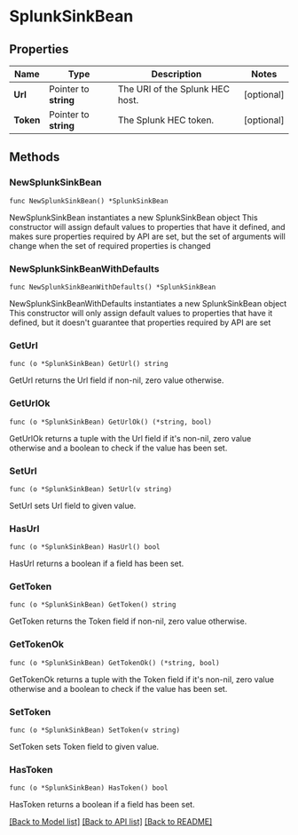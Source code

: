 # SplunkSinkBean

## Properties

Name | Type | Description | Notes
------------ | ------------- | ------------- | -------------
**Url** | Pointer to **string** | The URI of the Splunk HEC host. | [optional] 
**Token** | Pointer to **string** | The Splunk HEC token. | [optional] 

## Methods

### NewSplunkSinkBean

`func NewSplunkSinkBean() *SplunkSinkBean`

NewSplunkSinkBean instantiates a new SplunkSinkBean object
This constructor will assign default values to properties that have it defined,
and makes sure properties required by API are set, but the set of arguments
will change when the set of required properties is changed

### NewSplunkSinkBeanWithDefaults

`func NewSplunkSinkBeanWithDefaults() *SplunkSinkBean`

NewSplunkSinkBeanWithDefaults instantiates a new SplunkSinkBean object
This constructor will only assign default values to properties that have it defined,
but it doesn't guarantee that properties required by API are set

### GetUrl

`func (o *SplunkSinkBean) GetUrl() string`

GetUrl returns the Url field if non-nil, zero value otherwise.

### GetUrlOk

`func (o *SplunkSinkBean) GetUrlOk() (*string, bool)`

GetUrlOk returns a tuple with the Url field if it's non-nil, zero value otherwise
and a boolean to check if the value has been set.

### SetUrl

`func (o *SplunkSinkBean) SetUrl(v string)`

SetUrl sets Url field to given value.

### HasUrl

`func (o *SplunkSinkBean) HasUrl() bool`

HasUrl returns a boolean if a field has been set.

### GetToken

`func (o *SplunkSinkBean) GetToken() string`

GetToken returns the Token field if non-nil, zero value otherwise.

### GetTokenOk

`func (o *SplunkSinkBean) GetTokenOk() (*string, bool)`

GetTokenOk returns a tuple with the Token field if it's non-nil, zero value otherwise
and a boolean to check if the value has been set.

### SetToken

`func (o *SplunkSinkBean) SetToken(v string)`

SetToken sets Token field to given value.

### HasToken

`func (o *SplunkSinkBean) HasToken() bool`

HasToken returns a boolean if a field has been set.


[[Back to Model list]](../README.md#documentation-for-models) [[Back to API list]](../README.md#documentation-for-api-endpoints) [[Back to README]](../README.md)


